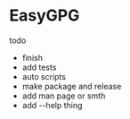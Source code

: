 # EasyGPG

todo

- finish
- add tests
- auto scripts
- make package and release
- add man page or smth
- add --help thing
